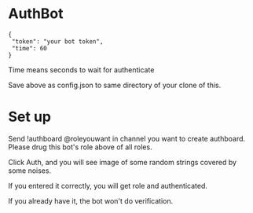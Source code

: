 # AuthBot
 
```
{
 "token": "your bot token",
 "time": 60
}
```

Time means seconds to wait for authenticate

Save above as config.json to same directory of your clone of this.

# Set up
Send !authboard @roleyouwant in channel you want to create authboard. Please drug this bot's role above of all roles.

Click Auth, and you will see image of some random strings covered by some noises.

If you entered it correctly, you will get role and authenticated.

If you already have it, the bot won't do verification.
